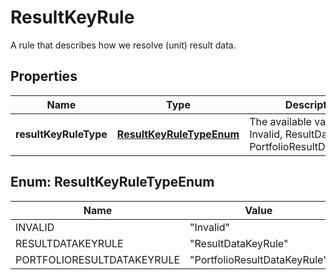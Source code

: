 

# ResultKeyRule

A rule that describes how we resolve (unit) result data.

## Properties

Name | Type | Description | Notes
------------ | ------------- | ------------- | -------------
**resultKeyRuleType** | [**ResultKeyRuleTypeEnum**](#ResultKeyRuleTypeEnum) | The available values are: Invalid, ResultDataKeyRule, PortfolioResultDataKeyRule | 



## Enum: ResultKeyRuleTypeEnum

Name | Value
---- | -----
INVALID | &quot;Invalid&quot;
RESULTDATAKEYRULE | &quot;ResultDataKeyRule&quot;
PORTFOLIORESULTDATAKEYRULE | &quot;PortfolioResultDataKeyRule&quot;




